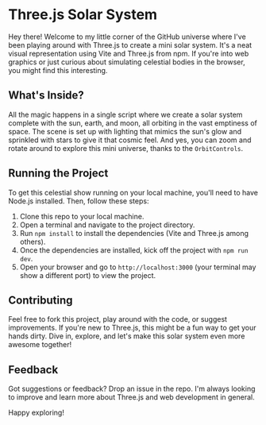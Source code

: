 # Three.js Solar System

Hey there! Welcome to my little corner of the GitHub universe where I've been playing around with Three.js to create a mini solar system. It's a neat visual representation using Vite and Three.js from npm. If you're into web graphics or just curious about simulating celestial bodies in the browser, you might find this interesting.

## What's Inside?

All the magic happens in a single script where we create a solar system complete with the sun, earth, and moon, all orbiting in the vast emptiness of space. The scene is set up with lighting that mimics the sun's glow and sprinkled with stars to give it that cosmic feel. And yes, you can zoom and rotate around to explore this mini universe, thanks to the `OrbitControls`.

## Running the Project

To get this celestial show running on your local machine, you'll need to have Node.js installed. Then, follow these steps:

1. Clone this repo to your local machine.
2. Open a terminal and navigate to the project directory.
3. Run `npm install` to install the dependencies (Vite and Three.js among others).
4. Once the dependencies are installed, kick off the project with `npm run dev`.
5. Open your browser and go to `http://localhost:3000` (your terminal may show a different port) to view the project.

## Contributing

Feel free to fork this project, play around with the code, or suggest improvements. If you're new to Three.js, this might be a fun way to get your hands dirty. Dive in, explore, and let's make this solar system even more awesome together!

## Feedback

Got suggestions or feedback? Drop an issue in the repo. I'm always looking to improve and learn more about Three.js and web development in general.

Happy exploring!
